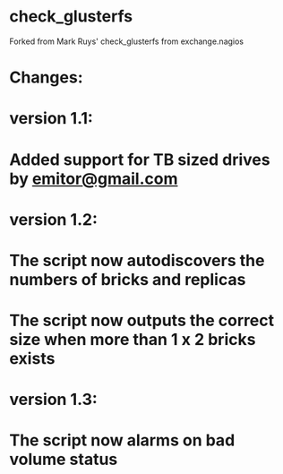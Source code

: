 # check_glusterfs
Forked from Mark Ruys' check_glusterfs from exchange.nagios 

# Changes:
# version 1.1:
# Added support for TB sized drives by emitor@gmail.com
# version 1.2:
# The script now autodiscovers the numbers of bricks and replicas
# The script now outputs the correct size when more than 1 x 2 bricks exists
# version 1.3:
# The script now alarms on bad volume status

